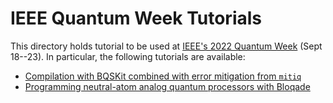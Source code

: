 # IEEE Quantum Week Tutorials

This directory holds tutorial to be used at [IEEE's 2022 Quantum Week](https://qce.quantum.ieee.org/2022/) (Sept 18--23).
In particular, the following tutorials are available:
- [Compilation with BQSKit combined with error mitigation from `mitiq`](./compilation-with-error-mitigation-tutorial/bqskit.ipynb)
- [Programming neutral-atom analog quantum processors with Bloqade](./neutral-atom-tutorial/Bloqade_tutorial_1.ipynb)